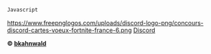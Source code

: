 ```js
Javascript
```

<!DOCTYPE html>
<html>
<body>

 https://www.freepnglogos.com/uploads/discord-logo-png/concours-discord-cartes-voeux-fortnite-france-6.png [Discord](https://discord.gg/FJyAQQSJUp)

</body>
</html>

**© [bkahnwald](https://github.com/bkahnwald)**
